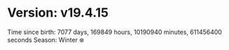 # Version: v19.4.15
Time since birth: 7077 days, 169849 hours, 10190940 minutes, 611456400 seconds
Season: Winter ❄️
